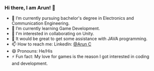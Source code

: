 ### Hi there, I am Arun! 👋

- 🔭 I’m currently pursuing bachelor's degree in Electronics and Communication Engineering.
- 🌱 I’m currently learning Game Development.
- 👯 I'm interested in collaborating on Unity.
- 🤔 It would be great to get some assistance with JAVA programming.
- 📫 How to reach me: LinkedIn: [@Arun C](https://www.linkedin.com/in/arun-c-51aa74213/)
- 😄 Pronouns: He/His
- ⚡ Fun fact: My love for games is the reason I got interested in coding and development.

